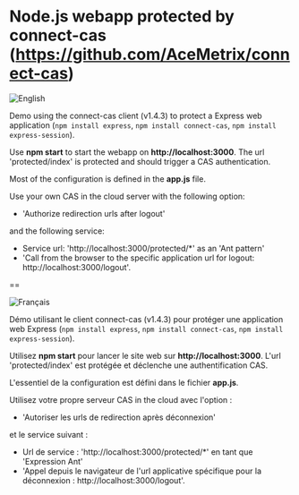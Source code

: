 Node.js webapp protected by connect-cas (https://github.com/AceMetrix/connect-cas)
==

![English](https://www.casinthecloud.com/img/other/flag_en.png)

Demo using the connect-cas client (v1.4.3) to protect a Express web application (`npm install express`, `npm install connect-cas`, `npm install express-session`).

Use **npm start** to start the webapp on **http://localhost:3000**. The url 'protected/index' is protected and should trigger a CAS authentication.

Most of the configuration is defined in the **app.js** file.

Use your own CAS in the cloud server with the following option:

- 'Authorize redirection urls after logout'

and the following service:

- Service url: 'http://localhost:3000/protected/*' as an 'Ant pattern'
- 'Call from the browser to the specific application url for logout: http://localhost:3000/logout'.

==

![Français](https://www.casinthecloud.com/img/other/flag_fr.png)

Démo utilisant le client connect-cas (v1.4.3) pour protéger une application web Express (`npm install express`, `npm install connect-cas`, `npm install express-session`).

Utilisez **npm start** pour lancer le site web sur **http://localhost:3000**. L'url 'protected/index' est protégée et déclenche une authentification CAS.

L'essentiel de la configuration est défini dans le fichier **app.js**.

Utilisez votre propre serveur CAS in the cloud avec l'option :

- 'Autoriser les urls de redirection après déconnexion'

et le service suivant :

- Url de service : 'http://localhost:3000/protected/*' en tant que 'Expression Ant'
- 'Appel depuis le navigateur de l'url applicative spécifique pour la déconnexion : http://localhost:3000/logout'.
